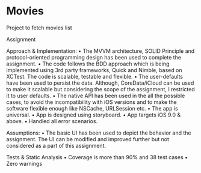 # Movies
Project to fetch movies list

Assignment

Approach & Implementation: 
•	The MVVM architecture, SOLID Principle and protocol-oriented programming design has been used to complete the assignment.
•	The code follows the BDD approach which is being implemented using 3rd party frameworks, Quick and Nimble, based on XCTest. The code is scalable, testable and flexible.
•	The user-defaults have been used to persist the data. Although, CoreData/iCloud can be used to make it scalable but considering the scope of the assignment, I restricted it to user defaults.
•	The native API has been used in the all the possible cases, to avoid the incompatibility with iOS versions and to make the software flexible enough like NSCache, URLSession etc.
•	The app is universal.
•	App is designed using storyboard.
•	App targets iOS 9.0 & above.
•	Handled all error scenarios.

Assumptions:
•	The basic UI has been used to depict the behavior and the assignment. The UI can be modified and improved further but not considered as a part of this assignment.

Tests & Static Analysis
•	Coverage is more than 90% and 38 test cases
•	Zero warnings
